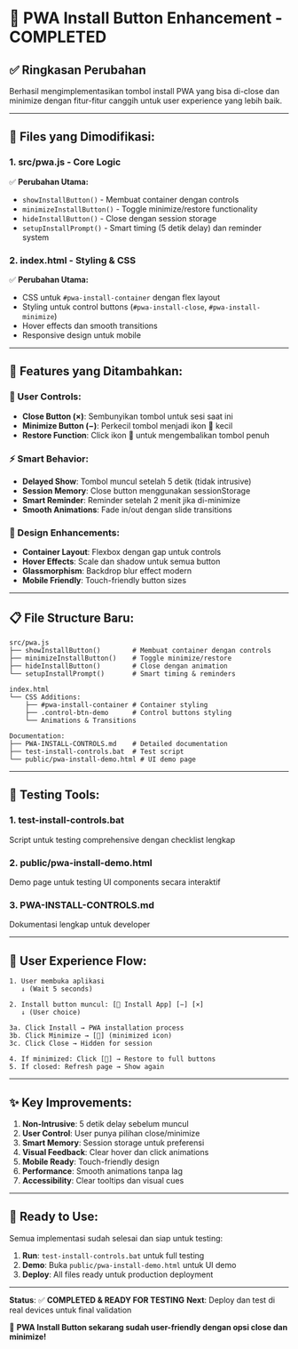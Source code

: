 # 🎉 PWA Install Button Enhancement - COMPLETED

## ✅ Ringkasan Perubahan

Berhasil mengimplementasikan tombol install PWA yang bisa di-close dan minimize dengan fitur-fitur canggih untuk user experience yang lebih baik.

---

## 📁 Files yang Dimodifikasi:

### 1. **src/pwa.js** - Core Logic
✅ **Perubahan Utama:**
- `showInstallButton()` - Membuat container dengan controls
- `minimizeInstallButton()` - Toggle minimize/restore functionality  
- `hideInstallButton()` - Close dengan session storage
- `setupInstallPrompt()` - Smart timing (5 detik delay) dan reminder system

### 2. **index.html** - Styling & CSS
✅ **Perubahan Utama:**
- CSS untuk `#pwa-install-container` dengan flex layout
- Styling untuk control buttons (`#pwa-install-close`, `#pwa-install-minimize`)
- Hover effects dan smooth transitions
- Responsive design untuk mobile

---

## 🚀 Features yang Ditambahkan:

### 🎯 User Controls:
- **Close Button (×)**: Sembunyikan tombol untuk sesi saat ini
- **Minimize Button (−)**: Perkecil tombol menjadi ikon 📱 kecil
- **Restore Function**: Click ikon 📱 untuk mengembalikan tombol penuh

### ⚡ Smart Behavior:
- **Delayed Show**: Tombol muncul setelah 5 detik (tidak intrusive)
- **Session Memory**: Close button menggunakan sessionStorage
- **Smart Reminder**: Reminder setelah 2 menit jika di-minimize
- **Smooth Animations**: Fade in/out dengan slide transitions

### 🎨 Design Enhancements:
- **Container Layout**: Flexbox dengan gap untuk controls
- **Hover Effects**: Scale dan shadow untuk semua button
- **Glassmorphism**: Backdrop blur effect modern
- **Mobile Friendly**: Touch-friendly button sizes

---

## 📋 File Structure Baru:

```
src/pwa.js
├── showInstallButton()        # Membuat container dengan controls
├── minimizeInstallButton()    # Toggle minimize/restore
├── hideInstallButton()        # Close dengan animation
└── setupInstallPrompt()       # Smart timing & reminders

index.html
└── CSS Additions:
    ├── #pwa-install-container # Container styling
    ├── .control-btn-demo      # Control buttons styling  
    └── Animations & Transitions

Documentation:
├── PWA-INSTALL-CONTROLS.md    # Detailed documentation
├── test-install-controls.bat  # Test script
└── public/pwa-install-demo.html # UI demo page
```

---

## 🧪 Testing Tools:

### 1. **test-install-controls.bat**
Script untuk testing comprehensive dengan checklist lengkap

### 2. **public/pwa-install-demo.html** 
Demo page untuk testing UI components secara interaktif

### 3. **PWA-INSTALL-CONTROLS.md**
Dokumentasi lengkap untuk developer

---

## 🎯 User Experience Flow:

```
1. User membuka aplikasi
   ↓ (Wait 5 seconds)
   
2. Install button muncul: [📱 Install App] [−] [×]
   ↓ (User choice)
   
3a. Click Install → PWA installation process
3b. Click Minimize → [📱] (minimized icon)
3c. Click Close → Hidden for session

4. If minimized: Click [📱] → Restore to full buttons
5. If closed: Refresh page → Show again
```

---

## ✨ Key Improvements:

1. **Non-Intrusive**: 5 detik delay sebelum muncul
2. **User Control**: User punya pilihan close/minimize  
3. **Smart Memory**: Session storage untuk preferensi
4. **Visual Feedback**: Clear hover dan click animations
5. **Mobile Ready**: Touch-friendly design
6. **Performance**: Smooth animations tanpa lag
7. **Accessibility**: Clear tooltips dan visual cues

---

## 🚀 Ready to Use:

Semua implementasi sudah selesai dan siap untuk testing:

1. **Run**: `test-install-controls.bat` untuk full testing
2. **Demo**: Buka `public/pwa-install-demo.html` untuk UI demo
3. **Deploy**: All files ready untuk production deployment

---

**Status**: ✅ **COMPLETED & READY FOR TESTING**
**Next**: Deploy dan test di real devices untuk final validation

🎉 **PWA Install Button sekarang sudah user-friendly dengan opsi close dan minimize!**
